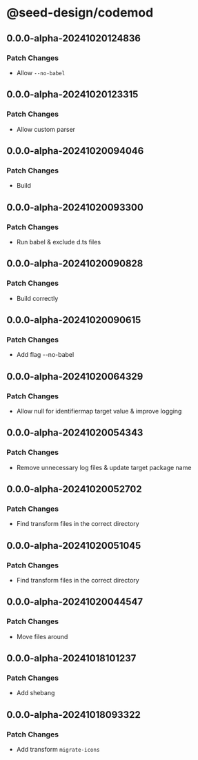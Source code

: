 # @seed-design/codemod

## 0.0.0-alpha-20241020124836

### Patch Changes

- Allow `--no-babel`

## 0.0.0-alpha-20241020123315

### Patch Changes

- Allow custom parser

## 0.0.0-alpha-20241020094046

### Patch Changes

- Build

## 0.0.0-alpha-20241020093300

### Patch Changes

- Run babel & exclude d.ts files

## 0.0.0-alpha-20241020090828

### Patch Changes

- Build correctly

## 0.0.0-alpha-20241020090615

### Patch Changes

- Add flag --no-babel

## 0.0.0-alpha-20241020064329

### Patch Changes

- Allow null for identifiermap target value & improve logging

## 0.0.0-alpha-20241020054343

### Patch Changes

- Remove unnecessary log files & update target package name

## 0.0.0-alpha-20241020052702

### Patch Changes

- Find transform files in the correct directory

## 0.0.0-alpha-20241020051045

### Patch Changes

- Find transform files in the correct directory

## 0.0.0-alpha-20241020044547

### Patch Changes

- Move files around

## 0.0.0-alpha-20241018101237

### Patch Changes

- Add shebang

## 0.0.0-alpha-20241018093322

### Patch Changes

- Add transform `migrate-icons`
